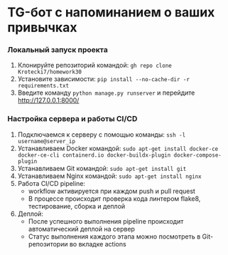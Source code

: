 # TG-бот с напоминанием о ваших привычках

### Локальный запуск проекта

1. Клонируйте репозиторий командой: `gh repo clone Krotecki7/homework30`
2. Установите зависимости: `pip install --no-cache-dir -r requirements.txt`
3. Введите команду `python manage.py runserver` и перейдите http://127.0.0.1:8000/

### Настройка сервера и работы CI/CD

1. Подключаемся к серверу с помощью команды: `ssh -l username@server_ip`
2. Устанавливаем Docker командой: `sudo apt-get install docker-ce docker-ce-cli containerd.io docker-buildx-plugin docker-compose-plugin`
3. Устанавливаем Git командой: `sudo apt-get install git`
4. Устанавливаем Nginx командой: `sudo apt-get install nginx`
5. Работа CI/CD pipeline:
   - workflow активируется при каждом push и pull request
   - В процессе происходит проверка кода линтером flake8, тестирование, сборка и деплой
6. Деплой:
   - После успешного выполнения pipeline происходит автоматический деплой на сервер
   - Статус выполнения каждого этапа можно посмотреть в Git-репозитории во вкладке actions